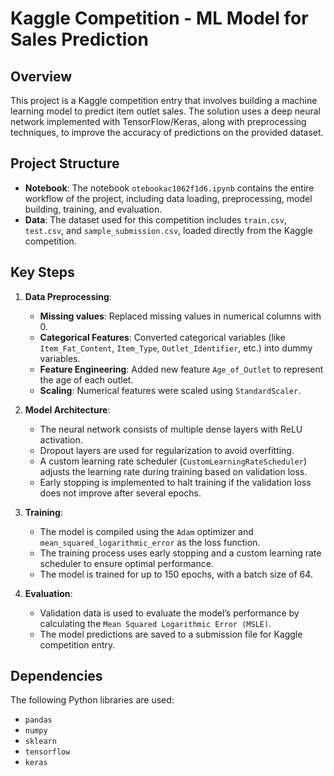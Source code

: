 # Kaggle Competition - ML Model for Sales Prediction

## Overview
This project is a Kaggle competition entry that involves building a machine learning model to predict item outlet sales. The solution uses a deep neural network implemented with TensorFlow/Keras, along with preprocessing techniques, to improve the accuracy of predictions on the provided dataset.

## Project Structure
- **Notebook**: The notebook `otebookac1062f1d6.ipynb` contains the entire workflow of the project, including data loading, preprocessing, model building, training, and evaluation.
- **Data**: The dataset used for this competition includes `train.csv`, `test.csv`, and `sample_submission.csv`, loaded directly from the Kaggle competition.

## Key Steps

1. **Data Preprocessing**:
    - **Missing values**: Replaced missing values in numerical columns with 0.
    - **Categorical Features**: Converted categorical variables (like `Item_Fat_Content`, `Item_Type`, `Outlet_Identifier`, etc.) into dummy variables.
    - **Feature Engineering**: Added new feature `Age_of_Outlet` to represent the age of each outlet.
    - **Scaling**: Numerical features were scaled using `StandardScaler`.

2. **Model Architecture**:
    - The neural network consists of multiple dense layers with ReLU activation.
    - Dropout layers are used for regularization to avoid overfitting.
    - A custom learning rate scheduler (`CustomLearningRateScheduler`) adjusts the learning rate during training based on validation loss.
    - Early stopping is implemented to halt training if the validation loss does not improve after several epochs.

3. **Training**:
    - The model is compiled using the `Adam` optimizer and `mean_squared_logarithmic_error` as the loss function.
    - The training process uses early stopping and a custom learning rate scheduler to ensure optimal performance.
    - The model is trained for up to 150 epochs, with a batch size of 64.

4. **Evaluation**:
    - Validation data is used to evaluate the model’s performance by calculating the `Mean Squared Logarithmic Error (MSLE)`.
    - The model predictions are saved to a submission file for Kaggle competition entry.

## Dependencies
The following Python libraries are used:
- `pandas`
- `numpy`
- `sklearn`
- `tensorflow`
- `keras`
